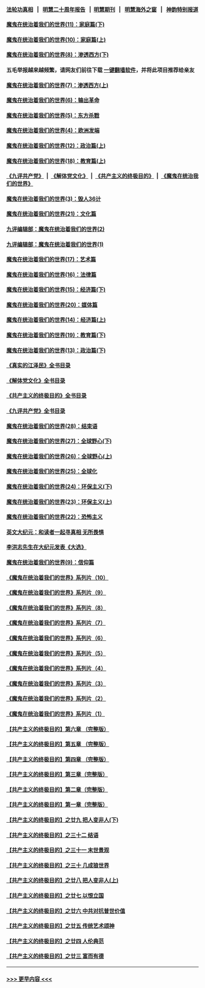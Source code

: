 #### [法轮功真相](https://github.com/gfw-breaker/truth/blob/master/README.md?t=0) &nbsp;&nbsp;|&nbsp;&nbsp; [明慧二十周年报告](https://github.com/gfw-breaker/mh-reports/blob/master/README.md?t=0) &nbsp;&nbsp;|&nbsp;&nbsp;[明慧期刊](https://github.com/gfw-breaker/mh-qikan) &nbsp;&nbsp;|&nbsp;&nbsp; [明慧海外之窗](https://github.com/gfw-breaker/mh-news/blob/master/README.md?t=0) &nbsp;&nbsp;|&nbsp;&nbsp; [神韵特别报道](https://github.com/gfw-breaker/mh-news/blob/master/shenyun.md?t=0)
#### [魔鬼在统治着我们的世界(11)：家庭篇(下)](../pages/nsc422/n10440961.md?t=11302302) 
#### [魔鬼在统治着我们的世界(10)：家庭篇(上)](../pages/nsc422/n10435448.md?t=11302302) 
#### [魔鬼在统治着我们的世界(8)：渗透西方(下)](../pages/nsc422/n10429603.md?t=11302302) 
#### 五毛举报越来越频繁，请网友们前往下载 [一键翻墙软件](https://github.com/gfw-breaker/ssr-accounts)，并将此项目推荐给亲友
#### [魔鬼在统治着我们的世界(7)：渗透西方(上)](../pages/nsc422/n10426013.md?t=11302302) 
#### [魔鬼在统治着我们的世界(6)：输出革命](../pages/nsc422/n10421536.md?t=11302302) 
#### [魔鬼在统治着我们的世界(5)：东方杀戮](../pages/nsc422/n10417707.md?t=11302302) 
#### [魔鬼在统治着我们的世界(4)：欧洲发端](../pages/nsc422/n10414890.md?t=11302302) 
#### [魔鬼在统治着我们的世界(12)：政治篇(上)](../pages/nsc422/n10444576.md?t=11302302) 
#### [魔鬼在统治着我们的世界(18)：教育篇(上)](../pages/nsc422/n10526970.md?t=11302302) 
#### [《九评共产党》](https://github.com/begood0513/9ping.md/blob/master/README.md) &nbsp;|&nbsp; [《解体党文化》](../../../../jtdwh.md/blob/master/README.md)  &nbsp;|&nbsp; [《共产主义的终极目的》](../../../../gczydzjmd.md/blob/master/README.md) &nbsp;|&nbsp; [《魔鬼在统治我们的世界》](../../../../mgztzwmdsj.md/blob/master/README.md) 
#### [魔鬼在统治着我们的世界(3)：毁人36计](../pages/nsc422/n10411583.md?t=11302302) 
#### [魔鬼在统治着我们的世界(21)：文化篇](../pages/nsc422/n10597706.md?t=11302302) 
#### [九评编辑部：魔鬼在统治着我们的世界(2)](../pages/nsc422/n10410036.md?t=11302302) 
#### [九评编辑部：魔鬼在统治着我们的世界(1)](../pages/nsc422/n10406825.md?t=11302302) 
#### [魔鬼在统治着我们的世界(17)：艺术篇](../pages/nsc422/n10499093.md?t=11302302) 
#### [魔鬼在统治着我们的世界(16)：法律篇](../pages/nsc422/n10485969.md?t=11302302) 
#### [魔鬼在统治着我们的世界(15)：经济篇(下)](../pages/nsc422/n10469975.md?t=11302302) 
#### [魔鬼在统治着我们的世界(20)：媒体篇](../pages/nsc422/n10586579.md?t=11302302) 
#### [魔鬼在统治着我们的世界(14)：经济篇(上)](../pages/nsc422/n10457370.md?t=11302302) 
#### [魔鬼在统治着我们的世界(19)：教育篇(下)](../pages/nsc422/n10564808.md?t=11302302) 
#### [魔鬼在统治着我们的世界(13)：政治篇(下)](../pages/nsc422/n10448270.md?t=11302302) 
#### [《真实的江泽民》全书目录](../pages/nsc422/n13721399.md?t=11302302) 
#### [《解体党文化》全书目录](../pages/nsc422/n13721157.md?t=11302302) 
#### [《共产主义的终极目的》全书目录](../pages/nsc422/n13721048.md?t=11302302) 
#### [《九评共产党》全书目录](../pages/nsc422/n13708085.md?t=11302302) 
#### [魔鬼在统治着我们的世界(28)：结束语](../pages/nsc422/n10936246.md?t=11302302) 
#### [魔鬼在统治着我们的世界(27)：全球野心(下)](../pages/nsc422/n10928319.md?t=11302302) 
#### [魔鬼在统治着我们的世界(26)：全球野心(上)](../pages/nsc422/n10900318.md?t=11302302) 
#### [魔鬼在统治着我们的世界(25)：全球化](../pages/nsc422/n10788205.md?t=11302302) 
#### [魔鬼在统治着我们的世界(24)：环保主义(下)](../pages/nsc422/n10695307.md?t=11302302) 
#### [魔鬼在统治着我们的世界(23)：环保主义(上)](../pages/nsc422/n10688613.md?t=11302302) 
#### [魔鬼在统治着我们的世界(22)：恐怖主义](../pages/nsc422/n10614727.md?t=11302302) 
#### [英文大纪元：和读者一起寻真相 无所畏惧](../pages/nsc422/n12542027.md?t=11302302) 
#### [李洪志先生在大纪元发表《大选》](../pages/nsc422/n12534746.md?t=11302302) 
#### [魔鬼在统治着我们的世界(9)：信仰篇](../pages/nsc422/n10432159.md?t=11302302) 
#### [《魔鬼在统治着我们的世界》系列片（10）](../pages/nsc422/n12292670.md?t=11302302) 
#### [《魔鬼在统治着我们的世界》系列片（9）](../pages/nsc422/n12290859.md?t=11302302) 
#### [《魔鬼在统治着我们的世界》系列片（8）](../pages/nsc422/n12287445.md?t=11302302) 
#### [《魔鬼在统治着我们的世界》系列片（7）](../pages/nsc422/n12283425.md?t=11302302) 
#### [《魔鬼在统治着我们的世界》系列片（6）](../pages/nsc422/n12282314.md?t=11302302) 
#### [《魔鬼在统治着我们的世界》系列片（5）](../pages/nsc422/n12281419.md?t=11302302) 
#### [《魔鬼在统治着我们的世界》系列片（4）](../pages/nsc422/n12274024.md?t=11302302) 
#### [《魔鬼在统治着我们的世界》系列片（3）](../pages/nsc422/n12271322.md?t=11302302) 
#### [《魔鬼在统治着我们的世界》系列片（2）](../pages/nsc422/n12269049.md?t=11302302) 
#### [《魔鬼在统治着我们的世界》系列片（1）](../pages/nsc422/n12267575.md?t=11302302) 
#### [【共产主义的终极目的】第六章 （完整版）](../pages/nsc422/n11428913.md?t=11302302) 
#### [【共产主义的终极目的】第五章 （完整版）](../pages/nsc422/n11428912.md?t=11302302) 
#### [【共产主义的终极目的】第四章 （完整版）](../pages/nsc422/n11428907.md?t=11302302) 
#### [【共产主义的终极目的】第三章（完整版）](../pages/nsc422/n11428848.md?t=11302302) 
#### [【共产主义的终极目的】第二章（完整版）](../pages/nsc422/n11428831.md?t=11302302) 
#### [【共产主义的终极目的】第一章（完整版）](../pages/nsc422/n11417651.md?t=11302302) 
#### [【共产主义的终极目的】之廿九 把人变非人(下)](../pages/nsc422/n11344140.md?t=11302302) 
#### [【共产主义的终极目的】之三十二 结语](../pages/nsc422/n11360535.md?t=11302302) 
#### [【共产主义的终极目的】之三十一 末世景观](../pages/nsc422/n11351129.md?t=11302302) 
#### [【共产主义的终极目的】之三十 几成狼世界](../pages/nsc422/n11348280.md?t=11302302) 
#### [【共产主义的终极目的】之廿八 把人变非人(上)](../pages/nsc422/n11340492.md?t=11302302) 
#### [【共产主义的终极目的】之廿七 以恨立国](../pages/nsc422/n11336944.md?t=11302302) 
#### [【共产主义的终极目的】之廿六 中共对抗普世价值](../pages/nsc422/n11324785.md?t=11302302) 
#### [【共产主义的终极目的】之廿五 传统艺术颂神](../pages/nsc422/n11296396.md?t=11302302) 
#### [【共产主义的终极目的】之廿四 人伦典范](../pages/nsc422/n11296397.md?t=11302302) 
#### [【共产主义的终极目的】之廿三 富而有德](../pages/nsc422/n11283598.md?t=11302302) 

----
#### [ >>> 更早内容 <<< ](../indexes/nsc422-earlier.md)

